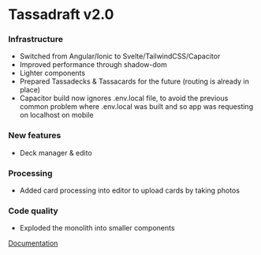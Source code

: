 # Tassadraft v2.0

### Infrastructure

-   Switched from Angular/Ionic to Svelte/TailwindCSS/Capacitor
-   Improved performance through shadow-dom
-   Lighter components
-   Prepared Tassadecks & Tassacards for the future (routing is already in place)
-   Capacitor build now ignores .env.local file, to avoid the previous common problem where .env.local was built and so app was requesting on localhost on mobile

### New features

-   Deck manager & edito

### Processing

-   Added card processing into editor to upload cards by taking photos

### Code quality

-   Exploded the monolith into smaller components

[Documentation](/README.md)
